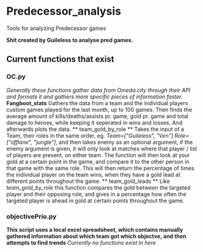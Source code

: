 # Predecessor_analysis
Tools for analyzing Predecessor games

**Shit created by Guileless to analyse pred games.**

## Current functions that exist
### OC.py 
*Generally these functions gather data from Omeda.city through their API and formats it and gathers more specific pieces of information faster.*
**Fangboot_stats**
  Gathers the data from a team and the individual players custom games played for the last month, up to 100 games. Then finds the average amount of kills/deaths/assists pr. game, gold pr. game and total damage to heroes, while keeping it seperated in wins and losses. And afterwards plots the data.
** team_gold_by_role **
  Takes the input of a Team, their roles in the same order, eg. *Team=["Guileless", "Ven"]* *Role=["offlane", "jungle"]*, and then takes enemy as an optional argument, if the enemy argument is given, it will only look at matches where that player / list of players are present, on either team. The function will then look at your gold at a certain point in the game, and compare it to the other person in that game with the same role. This will then return the percentage of times the individual player on the team wins, when they have a gold lead at different points throughout the game.
** team_gold_leads **
  Like *team_gold_by_role* this function compares the gold between the targeted player and their opposing role, and gives in a percentage how often the targeted player is ahead in gold at certain points throughout the game.

  ### objectivePrio.py
  **This script uses a local excel spreadsheet, which contains manually gathered information about which team got which objectve, and then attempts to find trends**
  *Currently no functions exist in here*
